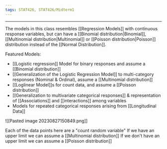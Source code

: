 ```yaml
---
tags: STAT426, STAT426/Midterm1
---
```

---
The models in this class resembles [[Regression Models]] with continuous response variables, but can have a [[Binomial distribution|Binomial]], [[Multinomial distribution|Multinomial]] or [[Poisson distribution|Poisson]] distribution instead of the [[Normal Distribution]].

Featured Models:
- [[Logistic regression]] Model for binary responses and assume a [[Binomial distribution]]
- [[Generalization of the Logistic Regression Model]] to multi-category responses (Nominal & Ordinal), assume a [[Multinomial distribution]]
- [[Loglinear Model]]s for count data, and assume a [[Poisson distribution]]
- [[Generalization to multivariate categorical responses]] & representation of [[Associations]] and [[interactions]] among variables 
- Models for repeated categorical responses arising from [[Longitudinal Data]]

![[Pasted image 20230827150849.png]]

Each of the data points here are a "count random variable"
If we have an upper limit we can assume a [[Multinomial distribution]]
If we don't have an upper limit we can assume a [[Poisson distribution]]

